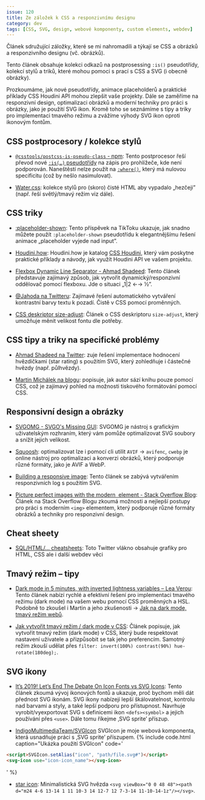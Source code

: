 ```yaml
---
issue: 120
title: Ze záložek k CSS a responzivnímu designu
category: dev
tags: [CSS, SVG, design, webové komponenty, custom elements, webdev]
---
```


Článek sdružující záložky, které se mi nahromadili a týkají se CSS a obrázků a responzivního designu (vč. obrázků).

<!--more-->

Tento článek obsahuje kolekci odkazů na postprosessing `:is()` pseudotřídy,
kolekcí stylů a triků, které mohou pomoci s prací s CSS a SVG (i obecně obrázky).

Prozkoumáme, jak nové pseudotřídy, animace placeholderů a praktické
příklady CSS Houdini API mohou zlepšit vaše projekty. Dále se zaměříme
na responzivní design, optimalizaci obrázků a moderní techniky pro
práci s obrázky, jako je použití SVG ikon. Kromě toho se seznámíme
s tipy a triky pro implementaci tmavého režimu a zvážíme výhody SVG ikon
oproti ikonovým fontům.

## CSS postprocesory / kolekce stylů

- [`@csstools/postcss-is-pseudo-class` - npm](https://www.npmjs.com/package/@csstools/postcss-is-pseudo-class):
  Tento postprocesor řeší převod nové [`:is(…)` pseudotřídy](https://developer.mozilla.org/en-US/docs/Web/CSS/:is)
  na zápis pro prohlížeče, kde není podporován. Naneštěstí
  nelze použít na [`:where()`](https://developer.mozilla.org/en-US/docs/Web/CSS/:where), který má nulovou specificitu
  (což by nešlo nasimulovat).

- [Water.css](https://watercss.kognise.dev/):
  kolekce stylů pro (skoro) čisté HTML aby vypadalo „hezčeji”
  (např. řeší světlý/tmavý režim viz dále).

## CSS triky

- [:placeholder-shown](https://www.tiktok.com/@js_bits/video/6978841329723870469?_d=secCgYIASAHKAESMgowFATdhKckZCq7OgMCUA8pVype%2FtdGCCEyv%2BJecCKfng1G0xVW9IJbW2G8UrIu8EH%2FGgA%3D&checksum=ee39a8d6c2f9a99d45f324690d0c1da480dd95895cef5520acba7d163a79d133&language=cs&preview_pb=0&sec_user_id=MS4wLjABAAAAIb506GM6UixbvGHsiNtnhVdbtjquc3sOIS_luyCyYrTH2-ZbhwUARf1vLYQ6H0Br&share_app_id=1233&share_item_id=6978841329723870469&share_link_id=348bbcf0-5c25-41ee-b090-27c168184fb1&source=h5_m&timestamp=1624913360&u_code=dcj6mjlh66i7ge&user_id=6833841330151703558&utm_campaign=client_share&utm_medium=android&utm_source=more&_r=1):
  Tento příspěvek na TikToku ukazuje, jak snadno můžete použít
  `:placeholder-shown` pseudotřídu k elegantnějšímu řešení animace
  „placeholder vyjede nad input”.

- [Houdini.how](https://houdini.how/#):
  Houdini.how je katalog [CSS Houdini](https://developer.mozilla.org/en-US/docs/Web/Guide/Houdini), který vám poskytne praktické příklady a
  návody, jak využít Houdini API ve vašem projektu.

- [Flexbox Dynamic Line Separator - Ahmad Shadeed](https://ishadeed.com/article/flexbox-separator/):
  Tento článek představuje zajímavý způsob, jak vytvořit dynamický/responzivní
  oddělovač pomocí flexboxu. Jde o situaci „1|2 ←→ ½”.

- [@Jahoda na Twitteru](https://twitter.com/Jahoda/status/1582805364156039169/photo/1):
  Zajímavé řešení automatického vytváření kontrastní barvy textu k pozadí. Čistě v CSS pomocí proměnných.

- [CSS deskriptor size-adjust](https://www.vzhurudolu.cz/prirucka/css-size-adjust):
  Článek o CSS deskriptoru `size-adjust`, který umožňuje měnit velikost fontu
  dle potřeby.

## CSS tipy a triky na specifické problémy

- [Ahmad Shadeed na Twitter](https://twitter.com/shadeed9/status/1427652246813216770):
  zuje řešení implementace hodnocení hvězdičkami (star rating) s použitím SVG,
  který zohledňuje i částečné hvězdy (např. půlhvězdy).

- [Martin Michálek na blogu](https://www.vzhurudolu.cz/prirucka/css-tisk-knih):
  popisuje, jak autor sází knihu pouze pomocí CSS, což je zajímavý
  pohled na možnosti tiskového formátování pomocí CSS.

## Responsivní design a obrázky

- [SVGOMG - SVGO's Missing GUI](https://jakearchibald.github.io/svgomg):
  SVGOMG je nástroj s grafickým uživatelským rozhraním, který vám pomůže optimalizovat
  SVG soubory a snížit jejich velikost.

- [Squoosh](https://squoosh.app/): optimalizovat lze i pomocí cli utilit `AVIF` → `avifenc`, `cwebp`
  je online nástroj pro optimalizaci a konverzi obrázků, který podporuje
  různé formáty, jako je AVIF a WebP.

- [Building a responsive image](https://9elements.com/blog/building-a-responsive-image/):
  Tento článek se zabývá vytvářením responzivních log s použitím SVG.

- [Picture perfect images with the modern <img> element - Stack Overflow Blog](https://stackoverflow.blog/2022/03/28/picture-perfect-images-with-the-modern-element/):
  Článek na Stack Overflow Blogu zkoumá možnosti a nejlepší postupy pro práci s
  moderním `<img>` elementem, který podporuje různé formáty obrázků a techniky
  pro responzivní design.

## Cheat sheety

- [SQL/HTML/… cheatsheets](https://twitter.com/swapnakpanda/status/1566740489608790016/photo/1):
  Toto Twitter vlákno obsahuje grafiky pro HTML, CSS ale i další webdev věci

## Tmavý režim – tipy

- [Dark mode in 5 minutes, with inverted lightness variables – Lea Verou](https://lea.verou.me/2021/03/inverted-lightness-variables/):
  Tento článek nabízí rychlé a efektivní řešení pro implementaci tmavého režimu
  (dark mode) na vašem webu pomocí CSS proměnných a HSL. Podobně to zkoušel
  i Martin a jeho zkušenosti → [Jak na dark mode, tmavý režim webů](https://www.vzhurudolu.cz/prirucka/dark-mode).

- [Jak vytvořit tmavý režim / dark mode v CSS](https://jecas.cz/dark-theme):
  Článek popisuje, jak vytvořit tmavý režim (dark mode) v CSS, který bude
  respektovat nastavení uživatele a přizpůsobit se tak jeho preferencím.
  Samotný režim zkouší udělat přes `filter: invert(100%) contrast(90%) hue-rotate(180deg);`.

## SVG ikony

- [It’s 2019! Let’s End The Debate On Icon Fonts vs SVG Icons](https://www.lambdatest.com/blog/its-2019-lets-end-the-debate-on-icon-fonts-vs-svg-icons/):
  Tento článek zkoumá vývoj ikonových fontů a ukazuje, proč
  bychom měli dát přednost SVG ikonám. SVG ikony nabízejí lepší škálovatelnost,
  kontrolu nad barvami a styly, a také lepší podporu pro přístupnost. Navrhuje
  vyrobit/vyexportovat SVG s definicemi ikon `<defs><symbol>` a jejich
  používání přes `<use>`. Dále tomu říkejme ‚SVG sprite’ příszup.

- [IndigoMultimediaTeam/SVGIcon](https://github.com/IndigoMultimediaTeam/SVGIcon/)
  SVGIcon je moje webová komponenta, která usnadňuje práci s ‚SVG sprite’ příszupem.
  {% include code.html caption="Ukázka použití SVGIcon" code='
```HTML
<script>SVGIcon.setAlias("icon", "path/file.svg#")</script>
<svg-icon use="icon-icon_name"></svg-icon>
```
' %}

- [star icon](https://fosstodon.org/@kate/109389213208787297): Minimalistická SVG hvězda `<svg viewBox="0 0 48 48"><path d="m24 4-6 13-14 1 11 10-3 14 12-7 12 7-3-14 11-10-14-1z"/></svg>`.
